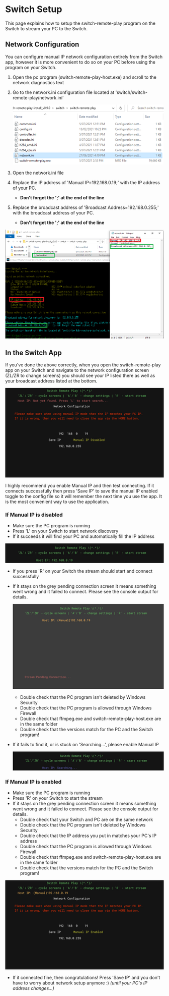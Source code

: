 # Switch Setup

This page explains how to setup the switch-remote-play program on the Switch to stream your PC to the Switch.

## Network Configuration

You can configure manual IP network configuration entirely from the Switch app, however it is more convenient to do so on your PC before using the program on your Switch.

1. Open the pc program (switch-remote-play-host.exe) and scroll to the network diagnostics text

2. Go to the network.ini configuration file located at 'switch/switch-remote-play/network.ini'

    ![network ini location](pc/switch-network-config/pc-switch-network-config.png)

3. Open the network.ini file

4. Replace the IP address of 'Manual IP=192.168.0.19;' with the IP address of your PC.
   * **Don't forget the ';' at the end of the line**

5. Replace the broadcast address of 'Broadcast Address=192.168.0.255;' with the broadcast address of your PC.
   * **Don't forget the ';' at the end of the line**

![network IP configuration](pc/switch-network-config/pc-switch-network-setup.png)

## In the Switch App

If you've done the above correctly, when you open the switch-remote-play app on your Switch and navigate to the network configuration screen (ZL/ZR to change screens) you should see your IP listed there as well as your broadcast address listed at the bottom.

![network screen manual IP](switch/network/switch-network-screen-manual-ip-disabled.jpg)

I highly recommend you enable Manual IP and then test connecting. If it connects successfully then press 'Save IP' to save the manual IP enabled toggle to the config file so it will remember the next time you use the app. It is the most convenient way to use the application.

### If Manual IP is disabled

* Make sure the PC program is running
* Press 'L' on your Switch to start network discovery
* If it succeeds it will find your PC and automatically fill the IP address

![network discovery worked](switch/network/switch-network-discovery.jpg)

* If you press 'R' on your Switch the stream should start and connect successfully
* If it stays on the grey pending connection screen it means something went wrong and it failed to connect. Please see the console output for details.

    ![network discovery stuck on pending](switch/network/switch-stuck-on-pending.jpg)

  * Double check that the PC program isn't deleted by Windows Security
  * Double check that the PC program is allowed through Windows Firewall
  * Double check that ffmpeg.exe and switch-remote-play-host.exe are in the same folder
  * Double check that the versions match for the PC and the Switch program!

* If it fails to find it, or is stuck on 'Searching...', please enable Manual IP

    ![network discovery stuck searching](switch/network/switch-network-searching.jpg)

### If Manual IP is enabled

* Make sure the PC program is running
* Press 'R' on your Switch to start the stream
* If it stays on the grey pending connection screen it means something went wrong and it failed to connect. Please see the console output for details.
  * Double check that your Switch and PC are on the same network
  * Double check that the PC program isn't deleted by Windows Security
  * Double check that the IP address you put in matches your PC's IP address
  * Double check that the PC program is allowed through Windows Firewall
  * Double check that ffmpeg.exe and switch-remote-play-host.exe are in the same folder
  * Double check that the versions match for the PC and the Switch program!

![manual IP enabled](switch/network/switch-network-screen-manual-ip-enabled.jpg)

* If it connected fine, then congratulations! Press 'Save IP' and you don't have to worry about network setup anymore :) *(until your PC's IP address changes...)*
